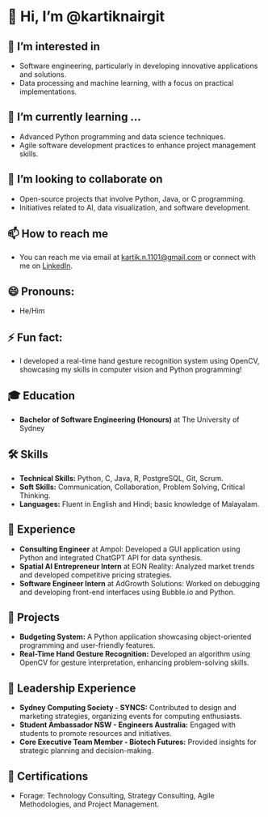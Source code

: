 # 👋 Hi, I’m @kartiknairgit

## 👀 I’m interested in 
- Software engineering, particularly in developing innovative applications and solutions.
- Data processing and machine learning, with a focus on practical implementations.

## 🌱 I’m currently learning ...
- Advanced Python programming and data science techniques.
- Agile software development practices to enhance project management skills.

## 💞️ I’m looking to collaborate on 
- Open-source projects that involve Python, Java, or C programming.
- Initiatives related to AI, data visualization, and software development.

## 📫 How to reach me 
- You can reach me via email at [kartik.n.1101@gmail.com](mailto:kartik.n.1101@gmail.com) or connect with me on [LinkedIn]([(https://www.linkedin.com/in/kartik-nair-7a7197246/)]).

## 😄 Pronouns: 
- He/Him

## ⚡ Fun fact: 
- I developed a real-time hand gesture recognition system using OpenCV, showcasing my skills in computer vision and Python programming!

## 🎓 Education
- **Bachelor of Software Engineering (Honours)** at The University of Sydney

## 🛠️ Skills
- **Technical Skills:** Python, C, Java, R, PostgreSQL, Git, Scrum.
- **Soft Skills:** Communication, Collaboration, Problem Solving, Critical Thinking.
- **Languages:** Fluent in English and Hindi; basic knowledge of Malayalam.

## 💼 Experience
- **Consulting Engineer** at Ampol: Developed a GUI application using Python and integrated ChatGPT API for data synthesis.
- **Spatial AI Entrepreneur Intern** at EON Reality: Analyzed market trends and developed competitive pricing strategies.
- **Software Engineer Intern** at AdGrowth Solutions: Worked on debugging and developing front-end interfaces using Bubble.io and Python.

## 📂 Projects
- **Budgeting System:** A Python application showcasing object-oriented programming and user-friendly features.
- **Real-Time Hand Gesture Recognition:** Developed an algorithm using OpenCV for gesture interpretation, enhancing problem-solving skills.

## 🌟 Leadership Experience
- **Sydney Computing Society - SYNCS:** Contributed to design and marketing strategies, organizing events for computing enthusiasts.
- **Student Ambassador NSW - Engineers Australia:** Engaged with students to promote resources and initiatives.
- **Core Executive Team Member - Biotech Futures:** Provided insights for strategic planning and decision-making.

## 📜 Certifications
- Forage: Technology Consulting, Strategy Consulting, Agile Methodologies, and Project Management.
